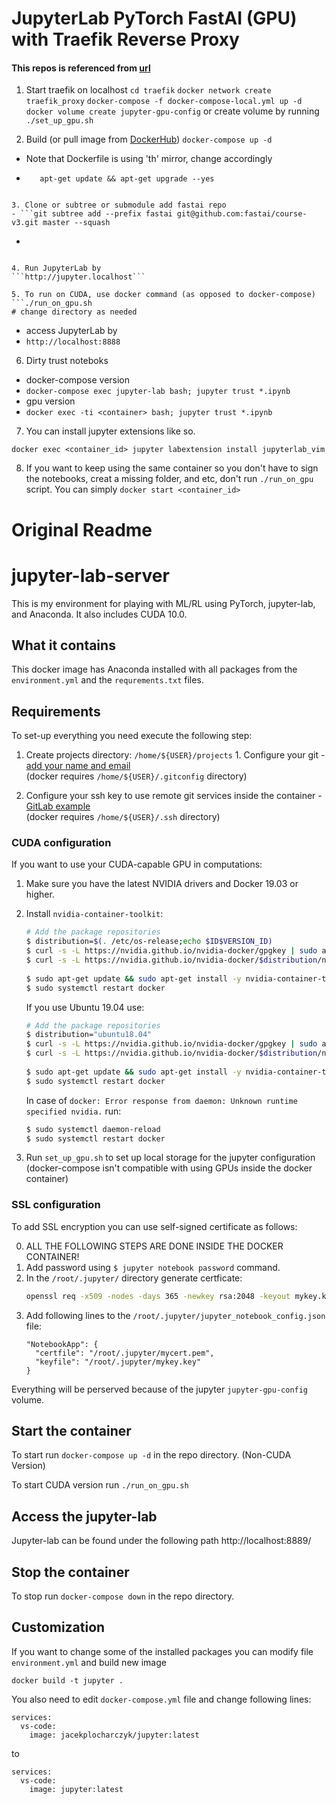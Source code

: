 # JupyterLab PyTorch FastAI (GPU) with Traefik Reverse Proxy
#### This repos is referenced from [url](https://github.com/jacekplocharczyk/jupyter-lab-server)

1. Start traefik on localhost
```cd traefik```
```docker network create traefik_proxy```
```docker-compose -f docker-compose-local.yml up -d```
```docker volume create jupyter-gpu-config```
or create volume by running
```./set_up_gpu.sh```

2. Build (or pull image from [DockerHub](https://hub.docker.com/r/ppsmart/jupyterlab-torch-fastai))
```docker-compose up -d```
- Note that Dockerfile is using 'th' mirror, change accordingly
- ``` RUN sed --in-place --regexp-extended "s/(\/\/)(archive\.ubuntu)/\1th.\2/" /etc/apt/sources.list && \
     apt-get update && apt-get upgrade --yes
```

3. Clone or subtree or submodule add fastai repo
- ```git subtree add --prefix fastai git@github.com:fastai/course-v3.git master --squash
```
- ```git subtree pull --prefix fastai git@github.com:fastai/course-v3.git master --squash
```

4. Run JupyterLab by
```http://jupyter.localhost```

5. To run on CUDA, use docker command (as opposed to docker-compose)
```./run_on_gpu.sh
# change directory as needed
```
- access JupyterLab by
- ```http://localhost:8888```

6. Dirty trust noteboks
- docker-compose version
- ```docker-compose exec jupyter-lab bash; jupyter trust *.ipynb```
- gpu version
- ```docker exec -ti <container> bash; jupyter trust *.ipynb```

7. You can install jupyter extensions like so.
```
docker exec <container_id> jupyter labextension install jupyterlab_vim
```

8. If you want to keep using the same container so you don't have to sign the notebooks, creat a missing folder, and etc, don't run ```./run_on_gpu``` script. You can simply ```docker start <container_id>```


# Original Readme

# jupyter-lab-server
This is my environment for playing with ML/RL using PyTorch, jupyter-lab, and Anaconda.
It also includes CUDA 10.0.

## What it contains
This docker image has Anaconda installed with all packages from the `environment.yml` 
and the `requrements.txt` files. 

## Requirements
To set-up everything you need execute the following step:  
1. Create projects directory: `/home/${USER}/projects` 1. Configure your git - [add your name and email](https://git-scm.com/book/en/v2/Getting-Started-First-Time-Git-Setup)  
   (docker requires `/home/${USER}/.gitconfig` directory)

1. Configure your ssh key to use remote git services inside the container - [GitLab example](https://docs.gitlab.com/ee/ssh/)  
   (docker requires `/home/${USER}/.ssh` directory)

### CUDA configuration
If you want to use your CUDA-capable GPU in computations:
1. Make sure you have the latest NVIDIA drivers and Docker 19.03 or higher.
2. Install `nvidia-container-toolkit`:
    ```bash
    # Add the package repositories
    $ distribution=$(. /etc/os-release;echo $ID$VERSION_ID)
    $ curl -s -L https://nvidia.github.io/nvidia-docker/gpgkey | sudo apt-key add -
    $ curl -s -L https://nvidia.github.io/nvidia-docker/$distribution/nvidia-docker.list | sudo tee /etc/apt/sources.list.d/nvidia-docker.list
  
    $ sudo apt-get update && sudo apt-get install -y nvidia-container-toolkit
    $ sudo systemctl restart docker
    ```
    If you use Ubuntu 19.04 use:
    ```bash
    # Add the package repositories
    $ distribution="ubuntu18.04"
    $ curl -s -L https://nvidia.github.io/nvidia-docker/gpgkey | sudo apt-key add -
    $ curl -s -L https://nvidia.github.io/nvidia-docker/$distribution/nvidia-docker.list | sudo tee /etc/apt/sources.list.d/nvidia-docker.list
  
    $ sudo apt-get update && sudo apt-get install -y nvidia-container-toolkit
    $ sudo systemctl restart docker   
    ```

    In case of `docker: Error response from daemon: Unknown runtime specified nvidia.` run:
    ```bash
    $ sudo systemctl daemon-reload
    $ sudo systemctl restart docker
    ```


2. Run `set_up_gpu.sh` to set up local storage for the jupyter configuration  
   (docker-compose isn't compatible with using GPUs inside the docker container)


### SSL configuration
To add SSL encryption you can use self-signed certificate as follows:

0. ALL THE FOLLOWING STEPS ARE DONE INSIDE THE DOCKER CONTAINER!
1. Add password using `$ jupyter notebook password` command.
2. In the `/root/.jupyter/` directory generate certficate:
   ```bash
   openssl req -x509 -nodes -days 365 -newkey rsa:2048 -keyout mykey.key -out mycert.pem
   ```
3. Add following lines to the `/root/.jupyter/jupyter_notebook_config.json` file:
   ```
   "NotebookApp": {
     "certfile": "/root/.jupyter/mycert.pem",
     "keyfile": "/root/.jupyter/mykey.key"
   }
   ```

Everything will be perserved because of the jupyter `jupyter-gpu-config` volume.

## Start the container
To start run `docker-compose up -d` in the repo directory. (Non-CUDA Version)  

To start CUDA version run `./run_on_gpu.sh`

## Access the jupyter-lab
Jupyter-lab can be found under the following path http://localhost:8889/

## Stop the container
To stop run `docker-compose down` in the repo directory.

## Customization
If you want to change some of the installed packages you can modify file `environment.yml` and build new image  
```
docker build -t jupyter .
```

You also need to edit `docker-compose.yml` file and change following lines:
```
services:
  vs-code:
    image: jacekplocharczyk/jupyter:latest
```
to
```
services:
  vs-code:
    image: jupyter:latest
```
